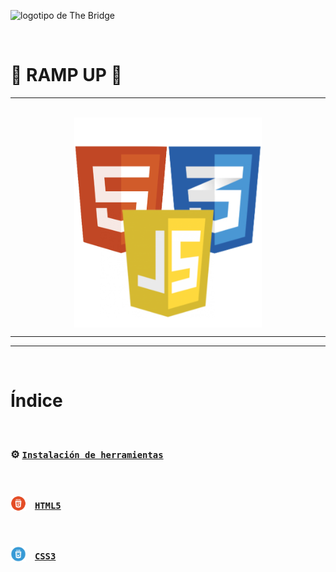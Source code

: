 ![logotipo de The Bridge](https://user-images.githubusercontent.com/27650532/77754601-e8365180-702b-11ea-8bed-5bc14a43f869.png "logotipo de The Bridge")

<br>

# 🚀 RAMP UP 🚀
---

<br>

<div style='display: flex; justify-content: center'>
    <img src='./src/assets/html-css-js.png' style='width: 300px'/>
</div>

---
---

<br>

# Índice

<br>

### ⚙️ [`Instalación de herramientas`](./src/instalacion.md)


<br>

### <img src='./src/assets/html5.png' style="width: 25px; vertical-align: sub; margin-right: 10px"/> [`HTML5`](./src/html/html.md)

<br>

### <img src='./src/assets/css3.png' style="width: 25px; vertical-align: sub; margin-right: 10px" /> [`CSS3`](./src/css/css.md)

<br>

<!-- ### <img src='./src/assets/html5.png' style="width: 25px; vertical-align: sub; margin-right: 10px" /> [`JavaScript Basics`]() -->



